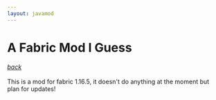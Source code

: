 ```yaml
---
layout: javamod
---
```


# A Fabric Mod I Guess
*[back](https://kmann383.github.io)*\
\
This is a mod for fabric 1.16.5, it doesn't do anything at the moment but\
plan for updates!
